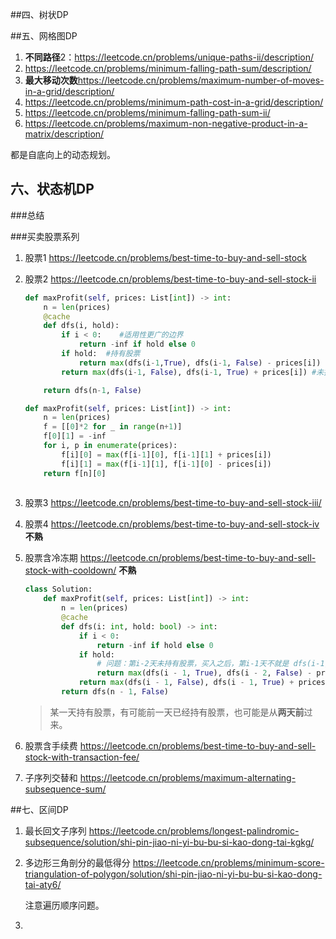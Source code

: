 ##四、树状DP





##五、网格图DP

1. **不同路径**2：https://leetcode.cn/problems/unique-paths-ii/description/
2. https://leetcode.cn/problems/minimum-falling-path-sum/description/
3. **最大移动次数**https://leetcode.cn/problems/maximum-number-of-moves-in-a-grid/description/
4. https://leetcode.cn/problems/minimum-path-cost-in-a-grid/description/
5. https://leetcode.cn/problems/minimum-falling-path-sum-ii/
6. https://leetcode.cn/problems/maximum-non-negative-product-in-a-matrix/description/

都是自底向上的动态规划。



## 六、状态机DP

###总结



###买卖股票系列 

1. 股票1 https://leetcode.cn/problems/best-time-to-buy-and-sell-stock

2. 股票2 https://leetcode.cn/problems/best-time-to-buy-and-sell-stock-ii 

   ```python
   def maxProfit(self, prices: List[int]) -> int:
       n = len(prices)
       @cache
       def dfs(i, hold):
           if i < 0:    #适用性更广的边界
               return -inf if hold else 0
           if hold:  #持有股票
               return max(dfs(i-1,True), dfs(i-1, False) - prices[i])
           return max(dfs(i-1, False), dfs(i-1, True) + prices[i]) #未持有
   
       return dfs(n-1, False)
   
   def maxProfit(self, prices: List[int]) -> int:
       n = len(prices)
       f = [[0]*2 for _ in range(n+1)]
       f[0][1] = -inf
       for i, p in enumerate(prices):
           f[i][0] = max(f[i-1][0], f[i-1][1] + prices[i])
           f[i][1] = max(f[i-1][1], f[i-1][0] - prices[i])
       return f[n][0]
           
   ```

   

3. 股票3  https://leetcode.cn/problems/best-time-to-buy-and-sell-stock-iii/ 

4. 股票4   https://leetcode.cn/problems/best-time-to-buy-and-sell-stock-iv **不熟**

5. 股票含冷冻期  https://leetcode.cn/problems/best-time-to-buy-and-sell-stock-with-cooldown/ **不熟**

   ```python
   class Solution:
       def maxProfit(self, prices: List[int]) -> int:
           n = len(prices)
           @cache
           def dfs(i: int, hold: bool) -> int:
               if i < 0:
                   return -inf if hold else 0
               if hold:
                   # 问题：第i-2天未持有股票，买入之后，第i-1天不就是 dfs(i-1, true)?
                   return max(dfs(i - 1, True), dfs(i - 2, False) - prices[i])
               return max(dfs(i - 1, False), dfs(i - 1, True) + prices[i])
           return dfs(n - 1, False)
   ```

   

   > 某一天持有股票，有可能前一天已经持有股票，也可能是从**两天前**过来。

6. 股票含手续费  https://leetcode.cn/problems/best-time-to-buy-and-sell-stock-with-transaction-fee/ 

7. 子序列交替和  https://leetcode.cn/problems/maximum-alternating-subsequence-sum/ 



##七、区间DP

1. 最长回文子序列 https://leetcode.cn/problems/longest-palindromic-subsequence/solution/shi-pin-jiao-ni-yi-bu-bu-si-kao-dong-tai-kgkg/ 

2. 多边形三角剖分的最低得分 https://leetcode.cn/problems/minimum-score-triangulation-of-polygon/solution/shi-pin-jiao-ni-yi-bu-bu-si-kao-dong-tai-aty6/ 

   注意遍历顺序问题。

3. 









